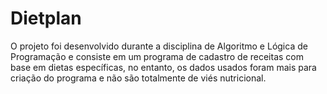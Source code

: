 # Dietplan
O projeto foi desenvolvido durante a disciplina de Algoritmo e Lógica de Programação e consiste em um programa de cadastro de receitas com base em dietas específicas, no entanto, os dados usados foram mais para criação do programa e não são totalmente de viés nutricional.
